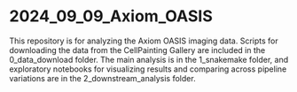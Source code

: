 # 2024_09_09_Axiom_OASIS

This repository is for analyzing the Axiom OASIS imaging data. Scripts for downloading the data from the CellPainting Gallery are included in the 0_data_download folder. The main analysis is in the 1_snakemake folder, and exploratory notebooks for visualizing results and comparing across pipeline variations are in the 2_downstream_analysis folder. 
